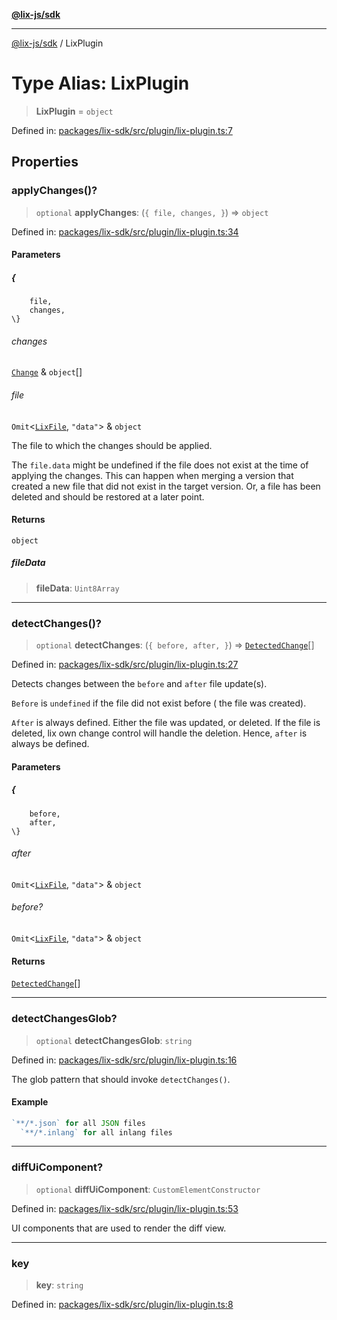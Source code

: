 [**@lix-js/sdk**](../README.md)

***

[@lix-js/sdk](../README.md) / LixPlugin

# Type Alias: LixPlugin

> **LixPlugin** = `object`

Defined in: [packages/lix-sdk/src/plugin/lix-plugin.ts:7](https://github.com/opral/monorepo/blob/affb4c9a3f726a3aa66c498084ff5c7f09d2d503/packages/lix-sdk/src/plugin/lix-plugin.ts#L7)

## Properties

### applyChanges()?

> `optional` **applyChanges**: (`{
		file,
		changes,
	}`) => `object`

Defined in: [packages/lix-sdk/src/plugin/lix-plugin.ts:34](https://github.com/opral/monorepo/blob/affb4c9a3f726a3aa66c498084ff5c7f09d2d503/packages/lix-sdk/src/plugin/lix-plugin.ts#L34)

#### Parameters

##### \{
		file,
		changes,
	\}

###### changes

[`Change`](Change.md) & `object`[]

###### file

`Omit`\<[`LixFile`](LixFile.md), `"data"`\> & `object`

The file to which the changes should be applied.

The `file.data` might be undefined if the file does not
exist at the time of applying the changes. This can
happen when merging a version that created a new file
that did not exist in the target version. Or, a file
has been deleted and should be restored at a later point.

#### Returns

`object`

##### fileData

> **fileData**: `Uint8Array`

***

### detectChanges()?

> `optional` **detectChanges**: (`{
		before,
		after,
	}`) => [`DetectedChange`](DetectedChange.md)[]

Defined in: [packages/lix-sdk/src/plugin/lix-plugin.ts:27](https://github.com/opral/monorepo/blob/affb4c9a3f726a3aa66c498084ff5c7f09d2d503/packages/lix-sdk/src/plugin/lix-plugin.ts#L27)

Detects changes between the `before` and `after` file update(s).

`Before` is `undefined` if the file did not exist before (
the file was created).

`After` is always defined. Either the file was updated, or
deleted. If the file is deleted, lix own change control
will handle the deletion. Hence, `after` is always be defined.

#### Parameters

##### \{
		before,
		after,
	\}

###### after

`Omit`\<[`LixFile`](LixFile.md), `"data"`\> & `object`

###### before?

`Omit`\<[`LixFile`](LixFile.md), `"data"`\> & `object`

#### Returns

[`DetectedChange`](DetectedChange.md)[]

***

### detectChangesGlob?

> `optional` **detectChangesGlob**: `string`

Defined in: [packages/lix-sdk/src/plugin/lix-plugin.ts:16](https://github.com/opral/monorepo/blob/affb4c9a3f726a3aa66c498084ff5c7f09d2d503/packages/lix-sdk/src/plugin/lix-plugin.ts#L16)

The glob pattern that should invoke `detectChanges()`.

#### Example

```ts
`**/*.json` for all JSON files
  `**/*.inlang` for all inlang files
```

***

### diffUiComponent?

> `optional` **diffUiComponent**: `CustomElementConstructor`

Defined in: [packages/lix-sdk/src/plugin/lix-plugin.ts:53](https://github.com/opral/monorepo/blob/affb4c9a3f726a3aa66c498084ff5c7f09d2d503/packages/lix-sdk/src/plugin/lix-plugin.ts#L53)

UI components that are used to render the diff view.

***

### key

> **key**: `string`

Defined in: [packages/lix-sdk/src/plugin/lix-plugin.ts:8](https://github.com/opral/monorepo/blob/affb4c9a3f726a3aa66c498084ff5c7f09d2d503/packages/lix-sdk/src/plugin/lix-plugin.ts#L8)
